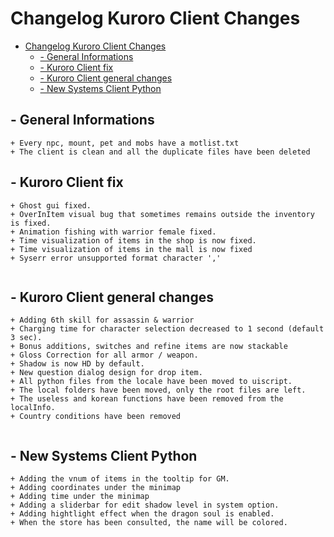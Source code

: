 
# Changelog Kuroro Client Changes
- [Changelog Kuroro Client Changes](#changelog-kuroro-client-changes)
  * [- General Informations](#--general-informations)
  * [- Kuroro Client fix](#--kuroro-client-fix)
  * [- Kuroro Client general changes](#--kuroro-client-general-changes)
  * [- New Systems Client Python](#--new-systems-client-python)


## - General Informations
```
+ Every npc, mount, pet and mobs have a motlist.txt
+ The client is clean and all the duplicate files have been deleted
```

## - Kuroro Client fix
```
+ Ghost gui fixed.
+ OverInItem visual bug that sometimes remains outside the inventory is fixed.
+ Animation fishing with warrior female fixed.
+ Time visualization of items in the shop is now fixed.
+ Time visualization of items in the mall is now fixed
+ Syserr error unsupported format character ','


```

## - Kuroro Client general changes
```
+ Adding 6th skill for assassin & warrior
+ Charging time for character selection decreased to 1 second (default 3 sec).
+ Bonus additions, switches and refine items are now stackable
+ Gloss Correction for all armor / weapon. 
+ Shadow is now HD by default.
+ New question dialog design for drop item. 
+ All python files from the locale have been moved to uiscript.
+ The local folders have been moved, only the root files are left.
+ The useless and korean functions have been removed from the localInfo.
+ Country conditions have been removed


```

## - New Systems Client Python
```
+ Adding the vnum of items in the tooltip for GM.
+ Adding coordinates under the minimap
+ Adding time under the minimap
+ Adding a sliderbar for edit shadow level in system option.
+ Adding hightlight effect when the dragon soul is enabled.
+ When the store has been consulted, the name will be colored.
```



